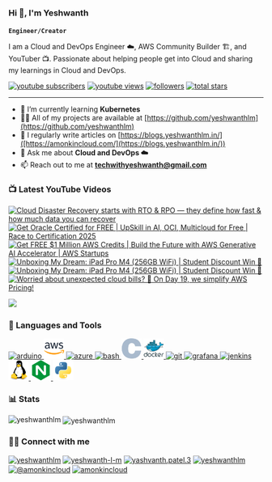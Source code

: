 ### Hi 👋, I'm Yeshwanth

**`Engineer/Creator`**

I am a Cloud and DevOps Engineer ☁️, AWS Community Builder 🏗️, and YouTuber 📺. Passionate about helping people get into Cloud and sharing my learnings in Cloud and DevOps.

   <p align="left">
      <a href="https://www.youtube.com/c/TechWithYeshwanth?sub_confirmation=1">
         <img alt="youtube subscribers" title="Subscribe to my YouTube channel" src="https://custom-icon-badges.demolab.com/youtube/channel/subscribers/UCwhERUcuzUCwr8x8mQ8zrcw?color=%23E05D44&label=SUBSCRIBE&logo=video&logoColor=white&style=for-the-badge&labelColor=CE4630"/></a> 
      <a href="https://www.youtube.com/c/TechWithYeshwanth">
         <img alt="youtube views" title="YouTube views" src="https://custom-icon-badges.demolab.com/youtube/channel/views/UCwhERUcuzUCwr8x8mQ8zrcw?color=%23E1AD0E&logo=eye&logoColor=white&style=for-the-badge&labelColor=C79600"/></a> 
      <a href="https://github.com/yeshwanthlm?tab=followers">
         <img alt="followers" title="Follow me on Github" src="https://custom-icon-badges.demolab.com/github/followers/yeshwanthlm?color=236ad3&labelColor=1155ba&style=for-the-badge&logo=person-add&label=Follow&logoColor=white"/></a>
      <a href="https://github.com/yeshwanthlm?tab=repositories&sort=stargazers">
         <img alt="total stars" title="Total stars on GitHub" src="https://custom-icon-badges.demolab.com/github/stars/yeshwanthlm?color=55960c&style=for-the-badge&labelColor=488207&logo=star"/></a>
   </p>

---

- 🌱 I’m currently learning **Kubernetes**
- 👨‍💻 All of my projects are available at [https://github.com/yeshwanthlm](https://github.com/yeshwanthlm)
- 📝 I regularly write articles on [https://blogs.yeshwanthlm.in/]([https://amonkincloud.com/](https://blogs.yeshwanthlm.in/))
- 💬 Ask me about **Cloud and DevOps ☁️**
- 📫 Reach out to me at **techwithyeshwanth@gmail.com**


### 📺 Latest YouTube Videos

<!-- BEGIN YOUTUBE-CARDS -->
[![Cloud Disaster Recovery starts with RTO & RPO — they define how fast & how much data you can recover](https://ytcards.demolab.com/?id=M8tEWijRaSs&title=Cloud+Disaster+Recovery+starts+with+RTO+%26+RPO+%E2%80%94+they+define+how+fast+%26+how+much+data+you+can+recover&lang=en&timestamp=1751977825&background_color=%230d1117&title_color=%23ffffff&stats_color=%23dedede&max_title_lines=1&width=250&border_radius=5 "Cloud Disaster Recovery starts with RTO & RPO — they define how fast & how much data you can recover")](https://www.youtube.com/shorts/M8tEWijRaSs)
[![Get Oracle Certified for FREE | UpSkill in AI, OCI, Multicloud for Free | Race to Certification 2025](https://ytcards.demolab.com/?id=BBl3NalLMmc&title=Get+Oracle+Certified+for+FREE+%7C+UpSkill+in+AI%2C+OCI%2C+Multicloud+for+Free+%7C+Race+to+Certification+2025&lang=en&timestamp=1751891414&background_color=%230d1117&title_color=%23ffffff&stats_color=%23dedede&max_title_lines=1&width=250&border_radius=5 "Get Oracle Certified for FREE | UpSkill in AI, OCI, Multicloud for Free | Race to Certification 2025")](https://www.youtube.com/watch?v=BBl3NalLMmc)
[![Get FREE $1 Million AWS Credits | Build the Future with AWS Generative AI Accelerator | AWS Startups](https://ytcards.demolab.com/?id=vtpsxxXbIaI&title=Get+FREE+%241+Million+AWS+Credits+%7C+Build+the+Future+with+AWS+Generative+AI+Accelerator+%7C+AWS+Startups&lang=en&timestamp=1751725805&background_color=%230d1117&title_color=%23ffffff&stats_color=%23dedede&max_title_lines=1&width=250&border_radius=5 "Get FREE $1 Million AWS Credits | Build the Future with AWS Generative AI Accelerator | AWS Startups")](https://www.youtube.com/watch?v=vtpsxxXbIaI)
[![Unboxing My Dream: iPad Pro M4 (256GB WiFi) | Student Discount Win 💫](https://ytcards.demolab.com/?id=y5VR8bopl1U&title=Unboxing+My+Dream%3A+iPad+Pro+M4+%28256GB+WiFi%29+%7C+Student+Discount+Win+%F0%9F%92%AB&lang=en&timestamp=1751632279&background_color=%230d1117&title_color=%23ffffff&stats_color=%23dedede&max_title_lines=1&width=250&border_radius=5 "Unboxing My Dream: iPad Pro M4 (256GB WiFi) | Student Discount Win 💫")](https://www.youtube.com/watch?v=y5VR8bopl1U)
[![Unboxing My Dream: iPad Pro M4 (256GB WiFi) | Student Discount Win 💫](https://ytcards.demolab.com/?id=LgctWAbRuF4&title=Unboxing+My+Dream%3A+iPad+Pro+M4+%28256GB+WiFi%29+%7C+Student+Discount+Win+%F0%9F%92%AB&lang=en&timestamp=1751632229&background_color=%230d1117&title_color=%23ffffff&stats_color=%23dedede&max_title_lines=1&width=250&border_radius=5 "Unboxing My Dream: iPad Pro M4 (256GB WiFi) | Student Discount Win 💫")](https://www.youtube.com/shorts/LgctWAbRuF4)
[![Worried about unexpected cloud bills? 🤔 On Day 19, we simplify AWS Pricing!](https://ytcards.demolab.com/?id=YGaAslZE-vQ&title=Worried+about+unexpected+cloud+bills%3F+%F0%9F%A4%94+On+Day+19%2C+we+simplify+AWS+Pricing%21&lang=en&timestamp=1751545843&background_color=%230d1117&title_color=%23ffffff&stats_color=%23dedede&max_title_lines=1&width=250&border_radius=5 "Worried about unexpected cloud bills? 🤔 On Day 19, we simplify AWS Pricing!")](https://www.youtube.com/shorts/YGaAslZE-vQ)
<!-- END YOUTUBE-CARDS -->

[<img src="https://custom-icon-badges.demolab.com/badge/-Subscribe%20For%20More-red?style=for-the-badge&logo=video&logoColor=white"/>](https://www.youtube.com/c/amonkincloud?sub_confirmation=1)

### 🧰 Languages and Tools

<p align="left"> <a href="https://www.arduino.cc/" target="_blank" rel="noreferrer"> <img src="https://cdn.worldvectorlogo.com/logos/arduino-1.svg" alt="arduino" width="40" height="40"/> </a> <a href="https://aws.amazon.com" target="_blank" rel="noreferrer"> <img src="https://raw.githubusercontent.com/devicons/devicon/master/icons/amazonwebservices/amazonwebservices-original-wordmark.svg" alt="aws" width="40" height="40"/> </a> <a href="https://azure.microsoft.com/en-in/" target="_blank" rel="noreferrer"> <img src="https://www.vectorlogo.zone/logos/microsoft_azure/microsoft_azure-icon.svg" alt="azure" width="40" height="40"/> </a> <a href="https://www.gnu.org/software/bash/" target="_blank" rel="noreferrer"> <img src="https://www.vectorlogo.zone/logos/gnu_bash/gnu_bash-icon.svg" alt="bash" width="40" height="40"/> </a> <a href="https://www.cprogramming.com/" target="_blank" rel="noreferrer"> <img src="https://raw.githubusercontent.com/devicons/devicon/master/icons/c/c-original.svg" alt="c" width="40" height="40"/> </a> <a href="https://www.docker.com/" target="_blank" rel="noreferrer"> <img src="https://raw.githubusercontent.com/devicons/devicon/master/icons/docker/docker-original-wordmark.svg" alt="docker" width="40" height="40"/> </a> <a href="https://git-scm.com/" target="_blank" rel="noreferrer"> <img src="https://www.vectorlogo.zone/logos/git-scm/git-scm-icon.svg" alt="git" width="40" height="40"/> </a> <a href="https://grafana.com" target="_blank" rel="noreferrer"> <img src="https://www.vectorlogo.zone/logos/grafana/grafana-icon.svg" alt="grafana" width="40" height="40"/> </a> <a href="https://www.jenkins.io" target="_blank" rel="noreferrer"> <img src="https://www.vectorlogo.zone/logos/jenkins/jenkins-icon.svg" alt="jenkins" width="40" height="40"/> </a> <a href="https://www.linux.org/" target="_blank" rel="noreferrer"> <img src="https://raw.githubusercontent.com/devicons/devicon/master/icons/linux/linux-original.svg" alt="linux" width="40" height="40"/> </a> <a href="https://www.nginx.com" target="_blank" rel="noreferrer"> <img src="https://raw.githubusercontent.com/devicons/devicon/master/icons/nginx/nginx-original.svg" alt="nginx" width="40" height="40"/> </a> <a href="https://www.python.org" target="_blank" rel="noreferrer"> <img src="https://raw.githubusercontent.com/devicons/devicon/master/icons/python/python-original.svg" alt="python" width="40" height="40"/> </a> </p>

### 📊 Stats
<p><img align="left" src="https://github-readme-stats.vercel.app/api/top-langs?username=yeshwanthlm&show_icons=true&locale=en&layout=compact" alt="yeshwanthlm" /></p>

<p>&nbsp;<img align="center" src="https://github-readme-stats.vercel.app/api?username=yeshwanthlm&show_icons=true&locale=en" alt="yeshwanthlm" /></p>

### 🏄‍♂️ Connect with me
   <p align="left">
   <a href="https://dev.to/yeshwanthlm" target="blank"><img align="center" src="https://raw.githubusercontent.com/rahuldkjain/github-profile-readme-generator/master/src/images/icons/Social/devto.svg" alt="yeshwanthlm" height="30" width="40" /></a>
   <a href="https://linkedin.com/in/yeshwanth-l-m" target="blank"><img align="center" src="https://raw.githubusercontent.com/rahuldkjain/github-profile-readme-generator/master/src/images/icons/Social/linked-in-alt.svg" alt="yeshwanth-l-m" height="30" width="40" /></a>
   <a href="https://fb.com/yashvanth.patel.3" target="blank"><img align="center" src="https://raw.githubusercontent.com/rahuldkjain/github-profile-readme-generator/master/src/images/icons/Social/facebook.svg" alt="yashvanth.patel.3" height="30" width="40" /></a>
   <a href="https://instagram.com/yeshwanthlm" target="blank"><img align="center" src="https://raw.githubusercontent.com/rahuldkjain/github-profile-readme-generator/master/src/images/icons/Social/instagram.svg" alt="yeshwanthlm" height="30" width="40" /></a>
   <a href="https://hashnode.com/@amonkincloud" target="blank"><img align="center" src="https://raw.githubusercontent.com/rahuldkjain/github-profile-readme-generator/master/src/images/icons/Social/hashnode.svg" alt="@amonkincloud" height="30" width="40" /></a>
   <a href="https://www.youtube.com/c/amonkincloud" target="blank"><img align="center" src="https://raw.githubusercontent.com/rahuldkjain/github-profile-readme-generator/master/src/images/icons/Social/youtube.svg" alt="amonkincloud" height="30" width="40" /></a>
   </p>
